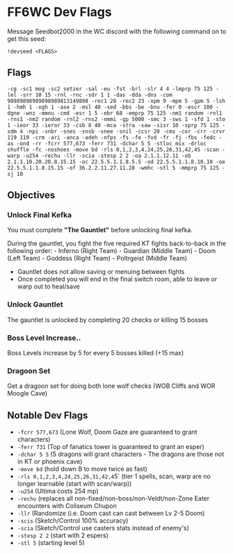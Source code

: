 # FF6WC Dev Flags

Message Seedbot2000 in the WC discord with the following command on to get this seed:
```
!devseed <FLAGS>
```
## Flags
```
-cg -sc1 mog -sc2 setzer -sal -eu -fst -brl -slr 4 4 -lmprp 75 125 -lel -srr 10 15 -rnl -rnc -sdr 1 1 -das -dda -dns -com 98989898989898989813149898 -rec1 28 -rec2 23 -xpm 9 -mpm 5 -gpm 5 -lsh 1 -hmh 1 -xgh 1 -ase 2 -msl 40 -sed -bbs -be -bnu -fer 0 -escr 100 -dgne -wnz -mmnu -cmd -esr 1 5 -ebr 68 -emprp 75 125 -nm1 random -rnl1 -rns1 -nm2 random -rnl2 -rns2 -nmmi -gp 5000 -smc 3 -sws 1 -sfd 1 -sto 1 -ieor 33 -ieror 33 -csb 8 40 -mca -stra -saw -sisr 10 -sprp 75 125 -sdm 4 -npi -snbr -snes -snsb -snee -snil -ccsr 20 -cms -cor -crr -crvr 119 119 -crm -ari -anca -adeh -nfps -fs -fe -fvd -fr -fj -fbs -fedc -as -ond -rr -fcrr 577,673 -ferr 731 -dchar 5 5 -stloc mix -drloc shuffle -fc -noshoes -move bd -rls 0,1,2,3,4,24,25,26,31,42,45 -scan -warp -u254 -rechu -llr -scia -stesp 2 2 -oa 2.1.1.12.11 -ob 2.1.1.10.20.20.8.15.15 -oc 22.5.5.1.1.8.5.5 -od 22.5.5.1.1.8.10.10 -oe 22.5.5.1.1.8.15.15 -of 36.2.2.11.27.11.28 -wmhc -stl 5 -mmprp 75 125 -sj 10
```

## Objectives
### Unlock Final Kefka
You must complete **"The Gauntlet"** before unlocking final kefka.

During the gauntlet, you fight the five required KT fights back-to-back in the following order:
   	- Inferno (Right Team)
	- Guardian (Middle Team)
	- Doom (Left Team)
	- Goddess (Right Team)
	- Poltrgeist (Middle Team)
  - Gauntlet does not allow saving or menuing between fights
  - Once completed you will end in the final switch room, able to leave or warp out to heal/save

### Unlock Gauntlet
The gauntlet is unlocked by completing 20 checks or killing 15 bosses

### Boss Level Increase..
Boss Levels increase by 5 for every 5 bosses killed (+15 max)

### Dragoon Set
Get a dragoon set for doing both lone wolf checks (WOB Cliffs and WOR Moogle Cave)

## Notable Dev Flags

- `-fcrr 577,673` (Lone Wolf, Doom Gaze are guaranteed to grant characters)
- `-ferr 731` (Top of fanatics tower is guaranteed to grant an esper)
- `-dchar 5 5` (5 dragons will grant characters - The dragons are those not in KT or phoenix cave)
- `-move bd` (hold down B to move twice as fast)
- `-rls 0,1,2,3,4,24,25,26,31,42,4`5` (tier 1 spells, scan, warp are no longer learnable (start with scan/warp))
- `-u254` (Ultima costs 254 mp)
- `-rechu` (replaces all non-fixed/non-boss/non-Veldt/non-Zone Eater encounters with Coliseum Chupon
- `-llr` (Randomize (i.e. Doom cast can cast between Lv 2-5 Doom)
- `-scis` (Sketch/Control 100% accuracy)
- `-scia` (Sketch/Control use casters stats instead of enemy's)
- `-stesp 2 2` (start with 2 espers)
- `-stl 5` (starting level 5)

